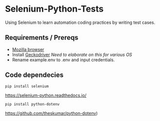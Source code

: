 # Selenium-Python-Tests
Using Selenium to learn automation coding practices by writing test cases.

## Requirements / Prereqs
* [Mozilla browser](https://www.mozilla.org/en-US/firefox/new/)
* Install [Geckodriver](https://github.com/mozilla/geckodriver/releases) *Need to elaborate on this for various OS*
* Rename example.env to .env and input credentials.
## Code dependecies
~~~
pip install selenium
~~~
https://selenium-python.readthedocs.io/
~~~
pip install python-dotenv
~~~
https://github.com/theskumar/python-dotenv)

